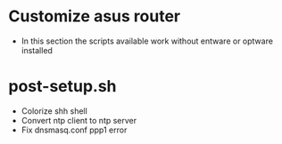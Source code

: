 # Customize asus router
* In this section the scripts available work without entware or optware installed


# post-setup.sh
* Colorize shh shell
* Convert ntp client to ntp server
* Fix dnsmasq.conf ppp1 error
